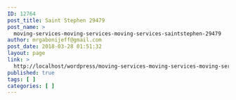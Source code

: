 ```yaml
---
ID: 12764
post_title: Saint Stephen 29479
post_name: >
  moving-services-moving-services-moving-services-saintstephen-29479
author: mrgabonijeff@gmail.com
post_date: 2018-03-28 01:51:32
layout: page
link: >
  http://localhost/wordpress/moving-services-moving-services-moving-services-saintstephen-29479/
published: true
tags: [ ]
categories: [ ]
---
```

